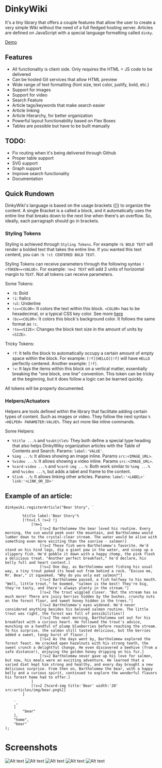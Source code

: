 # DinkyWiki

It's a tiny library that offers a couple features that allow the user to create a very simple Wiki without the need of a full fledged hosting server. Articles are defined on JavaScript with a special language formatting called `dinky`.

[Demo](https://htmlpreview.github.io/?https://raw.githubusercontent.com/italrr/DinkyWiki/master/index.html)

## Features
- All functionality is client side. Only requires the HTML + JS code to be delivered
- Can be hosted Git services that allow HTML preview
- Wide range of text formatting (font size, text color, justify, bold, etc.)
- Support for images
- Support for video
- Search Feature
- Article tags/keywords that make search easier
- Article linking
- Article Hierarchy, for better organization
- Powerful layout functionability based on Flex Boxes
- Tables are possible but have to be built manually

## TODO:
- Fix routing when it's being delivered through Github
- Proper table support
- SVG support
- Graph support
- Improve search functionality
- Documentation

## Quick Rundown
DinkyWiki's language is based on the usage brackets ([]) to organize the content. A single Bracket is a called a block, and it automatically uses the entire line that breaks down to the next line when there's an overflow. 
So, ideally, each parragraph should go in brackets.

### Styling Tokens
Styling is achieved through `Styling Tokens`. For example `!b BOLD TEXT` will render a bolded text that takes the entire line. If you wanted this text centerd, you can `!b !ct CENTERED BOLD TEXT`.

Styling Tokens can receive parameters through the following syntax `!<TOKEN>=<VALUE>`. For example: `!m=2 TEXT` will add 2 units of horizontal margin to `TEXT`. Not all tokens can receive parameters.

Some Tokens:
- `!b`: Bold
- `!i`: Italics
- `!ul`: Underline
- `!c=<COLOR>`: It colors the text within this block. `<COLOR>` has to be hexadecimal, or a typical CSS key color. See more [here](https://www.unm.edu/~tbeach/IT145/color.html)
- `!bc=<COLOR>`: It colors this block's background color. It follows the same format as `!c`.
- `!tn=<SIZE>`: Changes the block text size in the amount of units by `<SIZE>`.

Tricky Tokens:
- `!f`: It tells the block to automatically occupy a certain amount of empty space within the block. For example: `[!f][HELLO][!f]` will have `HELLO` perfectly centered.
Another example: `[!f]`.
- `!v`: It lays the items within this block on a vertical matter, essentially breaking the "one block, one line" convention. This token can be tricky at the beginning, but it does follow a logic can be learned quickly.

All tokens will be properly documented.

### Helpers/Actuators
Helpers are tools defined within the library that facilitate adding certain types of content. Such as images or video. They follow the next syntax `%<HELPER> PARAMETER:VALUE%`. They act more like inline commands.

Some Helpers:
- `%title ...%` and `%subtitle%`: They both define a special type heading that also helps DinkyWiky organization articles with the Table of Contents and Search. Params: `label:'VALUE'`.
- `%img ...%`: It allows showing an image inline. Params `src:<IMAGE_URL>`.
- `%video ...%`: It allows showing a video inline. Params `src:<IMAGE_URL>`.
- `%card-video ...%` and `%card-img ...%`: Both work similar to `%img ...%` and `%video ...%`, but adds a label and frame to the content.
- `%link ..%`: It allows linking other articles. Params: `label:'<LABEL>' link:'<LINK_OR_ID>'`

## Example of an article:
```
dinkywiki.registerArticle("Bear Story", `

        %title label:'Bear Story'%
        [!tn=1.5 !s=2 !j
            [!m=1
                [!s=2 Bartholomew the bear loved his routine. Every morning, the sun would peek over the mountain, and Bartholomew would lumber down to the crystal-clear stream. The water would be alive with something even more exciting than the sunrise - salmon!]
                [!s=2 These fish were Bartholomew's favorite. He'd stand on his hind legs, dip a giant paw in the water, and scoop up a slippery fish. He'd gobble it down with a happy chomp, the pink flesh a delicious treat. "Another perfect breakfast," he'd declare, his belly full and heart content.]
                [!s=2 One day, as Bartholomew went fishing his usual way, a tiny trout poked its head out from behind a rock. "Excuse me, Mr. Bear," it squeaked. "Why do you only eat salmon?"]
                [!s=2 Bartholomew paused, a fish halfway to his mouth. "Well, little trout," he boomed, "salmon is the best! They're big, they're tasty, and there's always plenty in the stream."]
                [!s=2 The trout wiggled closer. "But the stream has so much more! There are juicy berries hidden by the bushes, crunchy nuts on the forest floor, and sweet honey hidden in the trees."]
                [!s=2 Bartholomew's eyes widened. He'd never considered anything besides his beloved salmon routine. The little trout was right, the forest was full of possibilities!]
                [!s=2 The next morning, Bartholomew set out for his breakfast with a curious heart. He followed the trout's advice, munching on a handful of plump blueberries before reaching the stream. To his surprise, the salmon still tasted delicious, but the berries added a sweet, tangy burst of flavor.]
                [!s=2 As the days went by, Bartholomew explored the forest feast. He cracked open hazelnuts with his strong teeth, the sweet crunch a delightful change. He even discovered a beehive (from a safe distance!), enjoying the golden honey dripping on his fur.]
                [!s=2 Bartholomew never gave up his love for salmon, but now, his meals were an exciting adventure. He learned that a varied diet kept him strong and healthy, and every day brought a new delicious surprise. From then on, Bartholomew the bear, with a happy belly and a curious spirit, continued to explore the wonderful flavors his forest home had to offer.]
            ]
            [!s=2 [%card-img title:'Bear' width:'20' src:articles/img/bear.png%]]
        ]

    `,
    [
        "bear"
    ],
    "home",
    "bear"
);
```

# Screenshots
![Alt text](/img/article_table_of_contents.png?raw=true "Standalone")
![Alt text](/img/search.png?raw=true "Standalone")
![Alt text](/img/simple_article.png?raw=true "Standalone")
![Alt text](/img/style_examples.png?raw=true "Standalone")
![Alt text](/img/children_articles.png?raw=true "Standalone")